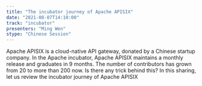 ```yaml
---
title: "The incubator journey of Apache APISIX"
date: "2021-08-07T14:10:00" 
track: "incubator"
presenters: "Ming Wen"
stype: "Chinese Session"
---
```

Apache APISIX is a cloud-native API gateway, donated by a Chinese startup company. In the Apache incubator, Apache APISIX maintains a monthly release and graduates in 9 months. The number of contributors has grown from 20 to more than 200 now. Is there any trick behind this? In this sharing, let us review the incubator journey of Apache APISIX